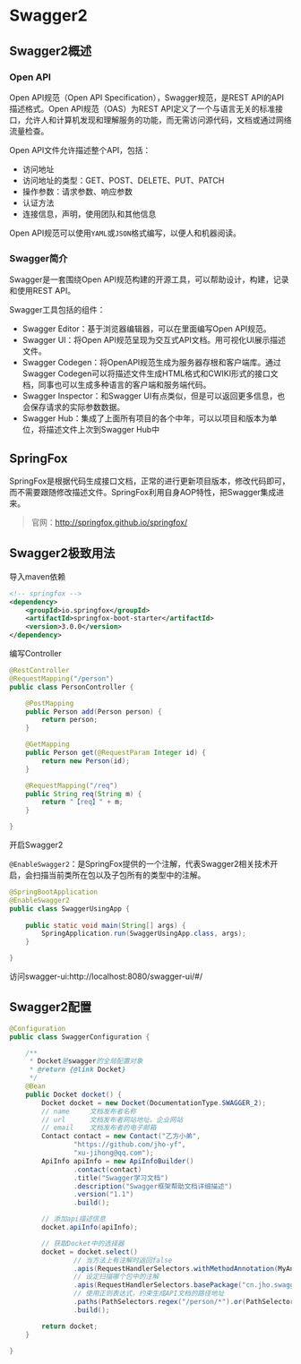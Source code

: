 # Swagger2



## Swagger2概述

### Open API

Open API规范（Open API Specification），Swagger规范，是REST API的API描述格式。Open API规范（OAS）为REST API定义了一个与语言无关的标准接口，允许人和计算机发现和理解服务的功能，而无需访问源代码，文档或通过网络流量检查。

Open API文件允许描述整个API，包括：

- 访问地址
- 访问地址的类型：GET、POST、DELETE、PUT、PATCH
- 操作参数：请求参数、响应参数
- 认证方法
- 连接信息，声明，使用团队和其他信息

Open API规范可以使用`YAML`或`JSON`格式编写，以便人和机器阅读。

### Swagger简介

Swagger是一套围绕Open API规范构建的开源工具，可以帮助设计，构建，记录和使用REST API。

Swagger工具包括的组件：

- Swagger Editor：基于浏览器编辑器，可以在里面编写Open API规范。
- Swagger UI：将Open API规范呈现为交互式API文档。用可视化UI展示描述文件。
- Swagger Codegen：将OpenAPI规范生成为服务器存根和客户端库。通过Swagger Codegen可以将描述文件生成HTML格式和CWIKI形式的接口文档，同事也可以生成多种语言的客户端和服务端代码。
- Swagger Inspector：和Swagger UI有点类似，但是可以返回更多信息，也会保存请求的实际参数数据。
- Swagger Hub：集成了上面所有项目的各个中年，可以以项目和版本为单位，将描述文件上次到Swagger Hub中

## SpringFox

SpringFox是根据代码生成接口文档，正常的进行更新项目版本，修改代码即可，而不需要跟随修改描述文件。SpringFox利用自身AOP特性，把Swagger集成进来。

> 官网：http://springfox.github.io/springfox/



## Swagger2极致用法

导入maven依赖

```xml
<!-- springfox -->
<dependency>
    <groupId>io.springfox</groupId>
    <artifactId>springfox-boot-starter</artifactId>
    <version>3.0.0</version>
</dependency>
```

编写Controller

```java
@RestController
@RequestMapping("/person")
public class PersonController {

    @PostMapping
    public Person add(Person person) {
        return person;
    }

    @GetMapping
    public Person get(@RequestParam Integer id) {
        return new Person(id);
    }

    @RequestMapping("/req")
    public String req(String m) {
        return "【req】" + m;
    }

}
```

开启Swagger2

`@EnableSwagger2`：是SpringFox提供的一个注解，代表Swagger2相关技术开启，会扫描当前类所在包以及子包所有的类型中的注解。

```java
@SpringBootApplication
@EnableSwagger2
public class SwaggerUsingApp {
    
    public static void main(String[] args) {
        SpringApplication.run(SwaggerUsingApp.class, args);
    }

}
```

访问swagger-ui:http://localhost:8080/swagger-ui/#/



## Swagger2配置

```java
@Configuration
public class SwaggerConfiguration {

    /**
     * Docket是swagger的全局配置对象
     * @return {@link Docket}
     */
    @Bean
    public Docket docket() {
        Docket docket = new Docket(DocumentationType.SWAGGER_2);
        // name     文档发布者名称
        // url      文档发布者网站地址。企业网站
        // email    文档发布者的电子邮箱
        Contact contact = new Contact("乙方小弟",
                "https://github.com/jho-yf",
                "xu-jihong@qq.com");
        ApiInfo apiInfo = new ApiInfoBuilder()
                .contact(contact)
                .title("Swagger学习文档")
                .description("Swagger框架帮助文档详细描述")
                .version("1.1")
                .build();

        // 添加api描述信息
        docket.apiInfo(apiInfo);

        // 获取Docket中的选择器
        docket = docket.select()
                // 当方法上有注解时返回false
                .apis(RequestHandlerSelectors.withMethodAnnotation(MyAnnotation4Swagger.class).negate())
                // 设定扫描哪个包中的注解
                .apis(RequestHandlerSelectors.basePackage("cn.jho.swagger.controller"))
                // 使用正则表达式，约束生成API文档的路径地址
                .paths(PathSelectors.regex("/person/*").or(PathSelectors.regex("/*")))
                .build();

        return docket;
    }

}
```
